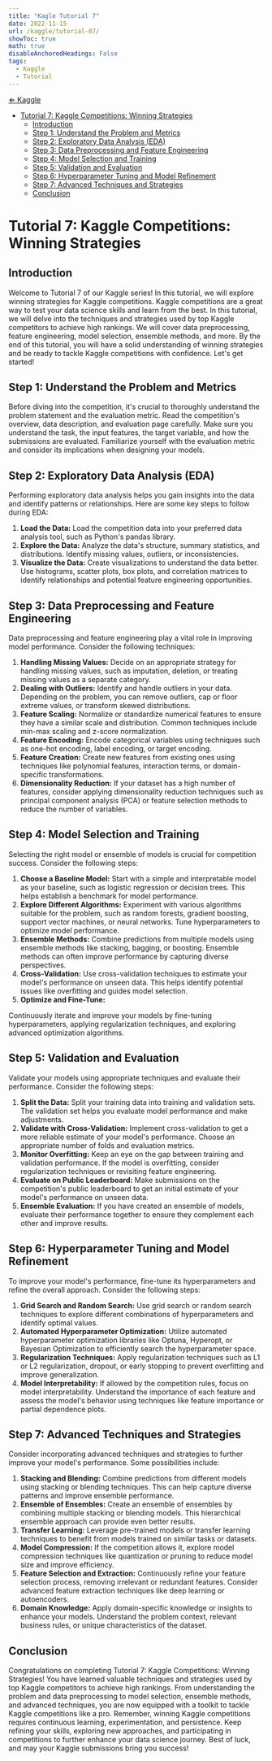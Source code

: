 ```yaml
---
title: "Kagle Tutorial 7"
date: 2022-11-15
url: /kaggle/tutorial-07/
showToc: true
math: true
disableAnchoredHeadings: False
tags:
  - Kaggle
  - Tutorial
---
```

[&lArr; Kaggle](/kaggle/)

- [Tutorial 7: Kaggle Competitions: Winning Strategies](#tutorial-7-kaggle-competitions-winning-strategies)
  - [Introduction](#introduction)
  - [Step 1: Understand the Problem and Metrics](#step-1-understand-the-problem-and-metrics)
  - [Step 2: Exploratory Data Analysis (EDA)](#step-2-exploratory-data-analysis-eda)
  - [Step 3: Data Preprocessing and Feature Engineering](#step-3-data-preprocessing-and-feature-engineering)
  - [Step 4: Model Selection and Training](#step-4-model-selection-and-training)
  - [Step 5: Validation and Evaluation](#step-5-validation-and-evaluation)
  - [Step 6: Hyperparameter Tuning and Model Refinement](#step-6-hyperparameter-tuning-and-model-refinement)
  - [Step 7: Advanced Techniques and Strategies](#step-7-advanced-techniques-and-strategies)
  - [Conclusion](#conclusion)


# Tutorial 7: Kaggle Competitions: Winning Strategies

## Introduction
Welcome to Tutorial 7 of our Kaggle series! In this tutorial, we will explore winning strategies for Kaggle competitions. Kaggle competitions are a great way to test your data science skills and learn from the best. In this tutorial, we will delve into the techniques and strategies used by top Kaggle competitors to achieve high rankings. We will cover data preprocessing, feature engineering, model selection, ensemble methods, and more. By the end of this tutorial, you will have a solid understanding of winning strategies and be ready to tackle Kaggle competitions with confidence. Let's get started!

## Step 1: Understand the Problem and Metrics
Before diving into the competition, it's crucial to thoroughly understand the problem statement and the evaluation metric. Read the competition's overview, data description, and evaluation page carefully. Make sure you understand the task, the input features, the target variable, and how the submissions are evaluated. Familiarize yourself with the evaluation metric and consider its implications when designing your models.

## Step 2: Exploratory Data Analysis (EDA)
Performing exploratory data analysis helps you gain insights into the data and identify patterns or relationships. Here are some key steps to follow during EDA:

1. **Load the Data:** Load the competition data into your preferred data analysis tool, such as Python's pandas library.
2. **Explore the Data:** Analyze the data's structure, summary statistics, and distributions. Identify missing values, outliers, or inconsistencies.
3. **Visualize the Data:** Create visualizations to understand the data better. Use histograms, scatter plots, box plots, and correlation matrices to identify relationships and potential feature engineering opportunities.

## Step 3: Data Preprocessing and Feature Engineering
Data preprocessing and feature engineering play a vital role in improving model performance. Consider the following techniques:

1. **Handling Missing Values:** Decide on an appropriate strategy for handling missing values, such as imputation, deletion, or treating missing values as a separate category.
2. **Dealing with Outliers:** Identify and handle outliers in your data. Depending on the problem, you can remove outliers, cap or floor extreme values, or transform skewed distributions.
3. **Feature Scaling:** Normalize or standardize numerical features to ensure they have a similar scale and distribution. Common techniques include min-max scaling and z-score normalization.
4. **Feature Encoding:** Encode categorical variables using techniques such as one-hot encoding, label encoding, or target encoding.
5. **Feature Creation:** Create new features from existing ones using techniques like polynomial features, interaction terms, or domain-specific transformations.
6. **Dimensionality Reduction:** If your dataset has a high number of features, consider applying dimensionality reduction techniques such as principal component analysis (PCA) or feature selection methods to reduce the number of variables.

## Step 4: Model Selection and Training
Selecting the right model or ensemble of models is crucial for competition success. Consider the following steps:

1. **Choose a Baseline Model:** Start with a simple and interpretable model as your baseline, such as logistic regression or decision trees. This helps establish a benchmark for model performance.
2. **Explore Different Algorithms:** Experiment with various algorithms suitable for the problem, such as random forests, gradient boosting, support vector machines, or neural networks. Tune hyperparameters to optimize model performance.
3. **Ensemble Methods:** Combine predictions from multiple models using ensemble methods like stacking, bagging, or boosting. Ensemble methods can often improve performance by capturing diverse perspectives.
4. **Cross-Validation:** Use cross-validation techniques to estimate your model's performance on unseen data. This helps identify potential issues like overfitting and guides model selection.
5. **Optimize and Fine-Tune:**

 Continuously iterate and improve your models by fine-tuning hyperparameters, applying regularization techniques, and exploring advanced optimization algorithms.

## Step 5: Validation and Evaluation
Validate your models using appropriate techniques and evaluate their performance. Consider the following steps:

1. **Split the Data:** Split your training data into training and validation sets. The validation set helps you evaluate model performance and make adjustments.
2. **Validate with Cross-Validation:** Implement cross-validation to get a more reliable estimate of your model's performance. Choose an appropriate number of folds and evaluation metrics.
3. **Monitor Overfitting:** Keep an eye on the gap between training and validation performance. If the model is overfitting, consider regularization techniques or revisiting feature engineering.
4. **Evaluate on Public Leaderboard:** Make submissions on the competition's public leaderboard to get an initial estimate of your model's performance on unseen data.
5. **Ensemble Evaluation:** If you have created an ensemble of models, evaluate their performance together to ensure they complement each other and improve results.

## Step 6: Hyperparameter Tuning and Model Refinement
To improve your model's performance, fine-tune its hyperparameters and refine the overall approach. Consider the following steps:

1. **Grid Search and Random Search:** Use grid search or random search techniques to explore different combinations of hyperparameters and identify optimal values.
2. **Automated Hyperparameter Optimization:** Utilize automated hyperparameter optimization libraries like Optuna, Hyperopt, or Bayesian Optimization to efficiently search the hyperparameter space.
3. **Regularization Techniques:** Apply regularization techniques such as L1 or L2 regularization, dropout, or early stopping to prevent overfitting and improve generalization.
4. **Model Interpretability:** If allowed by the competition rules, focus on model interpretability. Understand the importance of each feature and assess the model's behavior using techniques like feature importance or partial dependence plots.

## Step 7: Advanced Techniques and Strategies
Consider incorporating advanced techniques and strategies to further improve your model's performance. Some possibilities include:

1. **Stacking and Blending:** Combine predictions from different models using stacking or blending techniques. This can help capture diverse patterns and improve ensemble performance.
2. **Ensemble of Ensembles:** Create an ensemble of ensembles by combining multiple stacking or blending models. This hierarchical ensemble approach can provide even better results.
3. **Transfer Learning:** Leverage pre-trained models or transfer learning techniques to benefit from models trained on similar tasks or datasets.
4. **Model Compression:** If the competition allows it, explore model compression techniques like quantization or pruning to reduce model size and improve efficiency.
5. **Feature Selection and Extraction:** Continuously refine your feature selection process, removing irrelevant or redundant features. Consider advanced feature extraction techniques like deep learning or autoencoders.
6. **Domain Knowledge:** Apply domain-specific knowledge or insights to enhance your models. Understand the problem context, relevant business rules, or unique characteristics of the dataset.

## Conclusion
Congratulations on completing Tutorial 7: Kaggle Competitions: Winning Strategies! You have learned valuable techniques and strategies used by top Kaggle competitors to achieve high rankings. From understanding the problem and data preprocessing to model selection, ensemble methods, and advanced techniques, you are now equipped with a toolkit to tackle Kaggle competitions like a pro. Remember, winning Kaggle competitions requires continuous learning, experimentation, and persistence. Keep refining your skills, exploring new approaches, and participating in competitions to further enhance your data science journey. Best of luck, and may your Kaggle submissions bring you success!